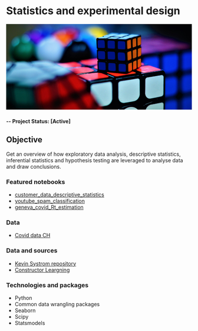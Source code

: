# Statistics and experimental design

![alternative text](img/readme_image.jpg)

#### -- Project Status: [Active]

## Objective
Get an overview of how exploratory data analysis, descriptive statistics, inferential statistics and hypothesis testing are leveraged to analyse data and draw conclusions.

### Featured notebooks
* [customer_data_descriptive_statistics](customer_data_descriptive_statistics.ipynb)
* [youtube_spam_classification](youtube_spam_classification.ipynb)
* [geneva_covid_Rt_estimation](geneva_covid_Rt_estimation.ipynb)

### Data
* [Covid data CH](https://raw.githubusercontent.com/openZH/covid_19/master/COVID19_Fallzahlen_CH_total.csv)

### Data and sources
* [Kevin Systrom repository](https://github.com/k-sys/covid-19/blob/master/Realtime%20R0.ipynb)
* [Constructor Leargning](https://learning.constructor.org/)

### Technologies and packages
* Python
* Common data wrangling packages
* Seaborn
* Scipy
* Statsmodels
